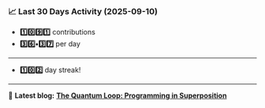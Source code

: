 <!--START_STATS-->
### 📈 Last 30 Days Activity (2025-09-10)  
- **1️⃣0️⃣9️⃣1️⃣** contributions  
- **3️⃣6️⃣•3️⃣7️⃣** per day
---
- **1️⃣0️⃣2️⃣** day streak!
---
📝 **Latest blog:** [**The Quantum Loop: Programming in Superposition**](https://andriak.com/blog/quantum-loop)
<!--END_STATS-->
